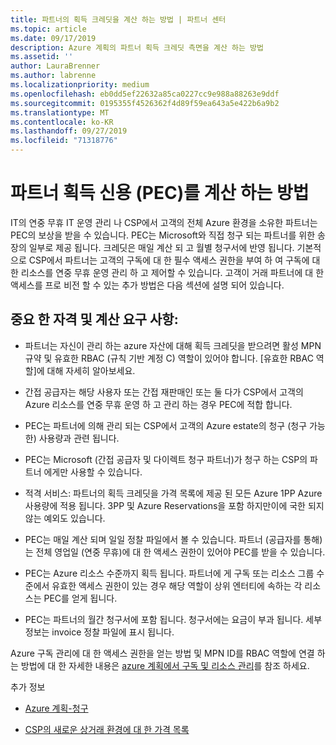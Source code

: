 ```yaml
---
title: 파트너의 획득 크레딧을 계산 하는 방법 | 파트너 센터
ms.topic: article
ms.date: 09/17/2019
description: Azure 계획의 파트너 획득 크레딧 측면을 계산 하는 방법
ms.assetid: ''
author: LauraBrenner
ms.author: labrenne
ms.localizationpriority: medium
ms.openlocfilehash: eb0dd5ef22632a85ca0227cc9e988a88263e9ddf
ms.sourcegitcommit: 0195355f4526362f4d89f59ea643a5e422b6a9b2
ms.translationtype: MT
ms.contentlocale: ko-KR
ms.lasthandoff: 09/27/2019
ms.locfileid: "71318776"
---
```

# <a name="how-the-partner-earned-credit-pec-is-calculated"></a>파트너 획득 신용 (PEC)를 계산 하는 방법


IT의 연중 무휴 IT 운영 관리 나 CSP에서 고객의 전체 Azure 환경을 소유한 파트너는 PEC의 보상을 받을 수 있습니다. PEC는 Microsoft와 직접 청구 되는 파트너를 위한 송장의 일부로 제공 됩니다. 크레딧은 매일 계산 되 고 월별 청구서에 반영 됩니다. 기본적으로 CSP에서 파트너는 고객의 구독에 대 한 필수 액세스 권한을 부여 하 여 구독에 대 한 리소스를 연중 무휴 운영 관리 하 고 제어할 수 있습니다. 고객이 거래 파트너에 대 한 액세스를 프로 비전 할 수 있는 추가 방법은 다음 섹션에 설명 되어 있습니다.   


## <a name="important-eligibility-and-calculation-requirements"></a>중요 한 자격 및 계산 요구 사항:

- 파트너는 자신이 관리 하는 azure 자산에 대해 획득 크레딧을 받으려면 활성 MPN 규약 및 유효한 RBAC (규칙 기반 계정 C) 역할이 있어야 합니다. [유효한 RBAC 역할]에 대해 자세히 알아보세요.

- 간접 공급자는 해당 사용자 또는 간접 재판매인 또는 둘 다가 CSP에서 고객의 Azure 리소스를 연중 무휴 운영 하 고 관리 하는 경우 PEC에 적합 합니다.

- PEC는 파트너에 의해 관리 되는 CSP에서 고객의 Azure estate의 청구 (청구 가능한) 사용량과 관련 됩니다. 

- PEC는 Microsoft (간접 공급자 및 다이렉트 청구 파트너)가 청구 하는 CSP의 파트너 에게만 사용할 수 있습니다.

- 적격 서비스: 파트너의 획득 크레딧을 가격 목록에 제공 된 모든 Azure 1PP Azure 사용량에 적용 됩니다. 3PP 및 Azure Reservations을 포함 하지만이에 국한 되지 않는 예외도 있습니다.

- PEC는 매일 계산 되며 일일 정찰 파일에서 볼 수 있습니다. 파트너 (공급자를 통해)는 전체 영업일 (연중 무휴)에 대 한 액세스 권한이 있어야 PEC를 받을 수 있습니다.

- PEC는 Azure 리소스 수준까지 획득 됩니다. 파트너에 게 구독 또는 리소스 그룹 수준에서 유효한 액세스 권한이 있는 경우 해당 역할이 상위 엔터티에 속하는 각 리소스는 PEC를 얻게 됩니다. 

- PEC는 파트너의 월간 청구서에 포함 됩니다. 청구서에는 요금이 부과 됩니다. 세부 정보는 invoice 정찰 파일에 표시 됩니다.

Azure 구독 관리에 대 한 액세스 권한을 얻는 방법 및 MPN ID를 RBAC 역할에 연결 하는 방법에 대 한 자세한 내용은 [azure 계획에서 구독 및 리소스 관리](azure-plan-manage.md)를 참조 하세요.

추가 정보

- [Azure 계획-청구](azure-plan-billing.md)

- [CSP의 새로운 상거래 환경에 대 한 가격 목록](azure-plan-price-list.md)